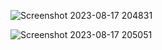 
![Screenshot 2023-08-17 204831](https://github.com/RVKMohan/Login-Sign-up-Web-Page-HTML-CSS-JS/assets/107797667/2537e0a8-6fec-4728-b45e-7a156bf6e851)

![Screenshot 2023-08-17 205051](https://github.com/RVKMohan/Login-Sign-up-Web-Page-HTML-CSS-JS/assets/107797667/68346ed8-7c84-4525-8faa-4834d5b99582)
